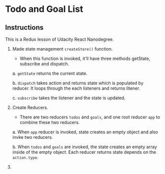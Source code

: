 # Todo and Goal List

## Instructions
This is a Redux lesson of Udacity React Nanodegree.

1. Made state management `createStore()` function.
    - When this function is invoked, it'll have three methods  getState, subscribe and dispatch.

    a. `getState` returns the current state.

    b. `dispatch` takes action and returns state which is populated by reducer. It loops through the each listeners and returns litener.

    c. `subscribe` takes the listener and the state is updated. 


2. Create Reducers.
    - There are two reducers `todos` and `goals`, and one root reducer `app` to combine these two reducers.

    a. When `app` reducer is invoked, state creates an empty object and also invke two reducers.

    b. When `todos` and `goals` are invoked, the state creates an empty array inside of the empty object. Each reducer returns state depends on the `action.type`.

3. 